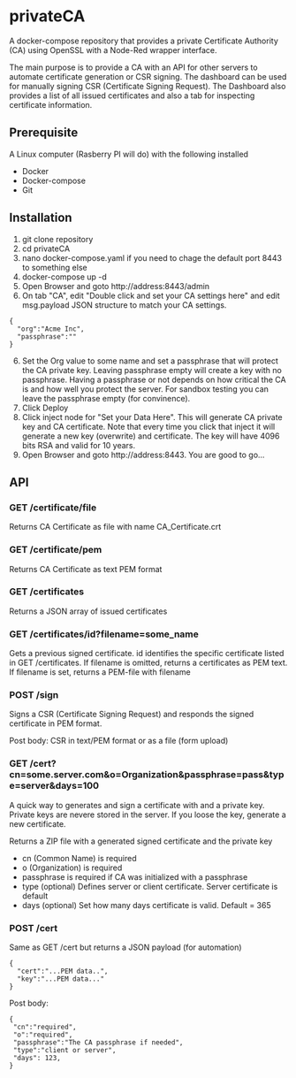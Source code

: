 # privateCA
A docker-compose repository that provides a private Certificate Authority (CA) using OpenSSL with a Node-Red wrapper interface.

The main purpose is to provide a CA with an API for other servers to automate certificate generation or CSR signing.  The dashboard can be used for manually signing CSR (Certificate Signing Request). The Dashboard also provides a list of all issued certificates and also a tab for inspecting certificate information.

## Prerequisite 
A Linux computer (Rasberry PI will do) with the following installed
- Docker
- Docker-compose
- Git

## Installation
1. git clone repository
2. cd privateCA
3. nano docker-compose.yaml if you need to chage the default port 8443 to something else
4. docker-compose up -d
5. Open Browser and goto http://address:8443/admin
6. On tab "CA", edit "Double click and set your CA settings here" and edit msg.payload JSON structure to match your CA settings.
```
{
  "org":"Acme Inc",
  "passphrase":""
}
``` 
6. Set the Org value to some name and set a passphrase that will protect the CA private key.  Leaving passphrase empty will create a key with no passphrase.  Having a passphrase or not depends on how critical the CA is and how well you protect the server.  For sandbox testing you can leave the passphrase empty (for convinence).
7. Click Deploy
8. Click inject node for "Set your Data Here".  This will generate CA private key and CA certificate.  Note that every time you click that inject it will generate  a new key (overwrite) and certificate.  The key will have 4096 bits RSA and valid for 10 years.
9. Open Browser and goto http://address:8443.  You are good to go...

## API

### GET /certificate/file
Returns CA Certificate as file with name CA_Certificate.crt

### GET /certificate/pem
Returns CA Certificate as text PEM format

### GET /certificates
Returns a JSON array of issued certificates

### GET /certificates/id?filename=some_name
Gets a previous signed certificate. id identifies the specific certificate listed in GET /certificates.  If filename is omitted, returns a certificates as PEM text. If filename is set, returns a PEM-file with filename

### POST /sign
Signs a CSR (Certificate Signing Request) and responds the signed certificate in PEM format.

Post body: CSR in text/PEM format or as a file (form upload)

### GET /cert?cn=some.server.com&o=Organization&passphrase=pass&type=server&days=100
A quick way to generates and sign a certificate with and a private key.  Private keys are nevere stored in the server.  If you loose the key, generate a new certificate.

Returns a ZIP file with a generated signed certificate and the private key
* cn (Common Name) is required
* o (Organization) is required
* passphrase is required if CA was initialized with a passphrase
* type (optional) Defines server or client certificate. Server certificate is default
* days (optional) Set how many days certificate is valid. Default = 365

### POST /cert
Same as GET /cert but returns a JSON payload (for automation)
```
{
  "cert":"...PEM data..",
  "key":"...PEM data..."
}
```

Post body:
```
{
 "cn":"required",
 "o":"required",
 "passphrase":"The CA passphrase if needed",
 "type":"client or server",
 "days": 123,
}
```
